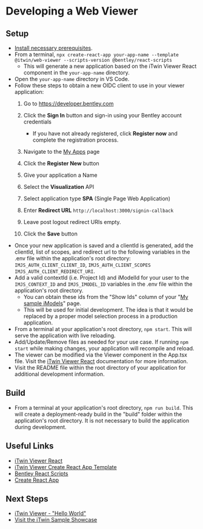 # Developing a Web Viewer

## Setup

- [Install necessary prerequisites]($docs/learning/tutorials/development-prerequisites).
- From a terminal, `npx create-react-app your-app-name --template @itwin/web-viewer --scripts-version @bentley/react-scripts`
  - This will generate a new application based on the iTwin Viewer React component in the `your-app-name` directory.
- Open the `your-app-name` directory in VS Code.
- Follow these steps to obtain a new OIDC client to use in your viewer application:
  1. Go to <https://developer.bentley.com>
  2. Click the **Sign In** button and sign-in using your Bentley account credentials
      - If you have not already registered, click **Register now** and complete the registration process.
  3. Navigate to the [My Apps](https://developer.bentley.com/my-apps/) page
  4. Click the **Register New** button
  5. Give your application a Name
  6. Select the **Visualization** API
  7. Select application type **SPA** (Single Page Web Application)
  8. Enter **Redirect URL** `http://localhost:3000/signin-callback`

  9. Leave post logout redirect URIs empty.
  10. Click the **Save** button
- Once your new application is saved and a clientId is generated, add the clientId, list of scopes, and redirect url to the following variables in the .env file within the application's root directory: `IMJS_AUTH_CLIENT_CLIENT_ID`, `IMJS_AUTH_CLIENT_SCOPES`
`IMJS_AUTH_CLIENT_REDIRECT_URI`.
- Add a valid contextId (i.e. Project Id) and iModelId for your user to the `IMJS_CONTEXT_ID` and `IMJS_IMODEL_ID` variables in the .env file within the application's root directory.
  - You can obtain these ids from the "Show Ids" column of your "[My sample iModels](https://developer.bentley.com/my-imodels/)" page.
  - This will be used for initial development. The idea is that it would be replaced by a proper model selection process in a production application.
- From a terminal at your application's root directory, `npm start`. This will serve the application with live reloading.
- Add/Update/Remove files as needed for your use case. If running `npm start` while making changes, your application will recompile and reload.
- The viewer can be modified via the Viewer component in the App.tsx file. Visit the [iTwin Viewer React](https://www.npmjs.com/package/@itwin/web-viewer-react) documentation for more information.
- Visit the README file within the root directory of your application for additional development information.

## Build

- From a terminal at your application's root directory, `npm run build`. This will create a deployment-ready build in the "build" folder within the application's root directory. It is not necessary to build the application during development.

## Useful Links

- [iTwin Viewer React](https://www.npmjs.com/package/@itwin/web-viewer-react)
- [iTwin Viewer Create React App Template](https://www.npmjs.com/package/@itwin/cra-template-web-viewer)
- [Bentley React Scripts](https://www.npmjs.com/package/@bentley/react-scripts)
- [Create React App](https://create-react-app.dev/)

## Next Steps

- [iTwin Viewer - "Hello World"]($docs/learning/tutorials/hello-world-viewer/)
- [Visit the iTwin Sample Showcase](https://www.itwinjs.org/sample-showcase/)
